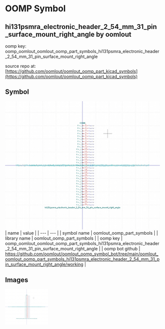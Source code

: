 # OOMP Symbol  
## hi131psmra_electronic_header_2_54_mm_31_pin_surface_mount_right_angle  by oomlout  
  
oomp key: oomp_oomlout_oomlout_oomp_part_symbols_hi131psmra_electronic_header_2_54_mm_31_pin_surface_mount_right_angle  
  
source repo at: [https://github.com/oomlout/oomlout_oomp_part_kicad_symbols](https://github.com/oomlout/oomlout_oomp_part_kicad_symbols)  
## Symbol  
  
[![working.png](working_600.png)](working.png)  
| name | value | 
| --- | --- | 
| symbol name | oomlout_oomp_part_symbols | 
| library name | oomlout_oomp_part_symbols | 
| oomp key | oomp_oomlout_oomlout_oomp_part_symbols_hi131psmra_electronic_header_2_54_mm_31_pin_surface_mount_right_angle | 
| oomp bot github | https://github.com/oomlout/oomlout_oomp_symbol_bot/tree/main/oomlout_oomlout_oomp_part_symbols_hi131psmra_electronic_header_2_54_mm_31_pin_surface_mount_right_angle/working | 
## Images  
  
[![working.png](working_140.png)](working.png)  
